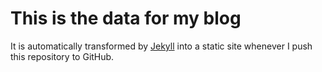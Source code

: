 # This is the data for my blog

It is automatically transformed by [Jekyll](http://github.com/mojombo/jekyll)
into a static site whenever I push this repository to GitHub.

